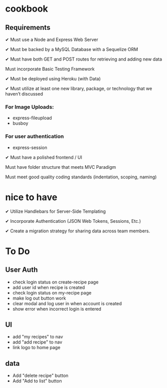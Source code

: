 # cookbook

## Requirements
✔ Must use a Node and Express Web Server

✔ Must be backed by a MySQL Database with a Sequelize ORM  

✔ Must have both GET and POST routes for retrieving and adding new data

Must incorporate Basic Testing Framework 

✔ Must be deployed using Heroku (with Data)

✔ Must utilize at least one new library, package, or technology that we haven’t discussed
 ### For Image Uploads:
 - express-fileupload
 - busboy
 ### For user authentication
 - express-session

✔ Must have a polished frontend / UI 

Must have folder structure that meets MVC Paradigm

Must meet good quality coding standards (indentation, scoping, naming)

# nice to have

✔ Utilize Handlebars for Server-Side Templating

✔ Incorporate Authentication (JSON Web Tokens, Sessions, Etc.)

✔ Create a migration strategy for sharing data across team members.


# To Do

## User Auth

- check login status on create-recipe page
- add user id when recipe is created
- check login status on my-recipe page
- make log out button work
- clear modal and log user in when account is created
- show error when incorrect login is entered

## UI
- add "my recipes" to nav
- add "add recipe" to nav
- link logo to home page

## data
- Add "delete recipe" button
- Add "Add to list" button
